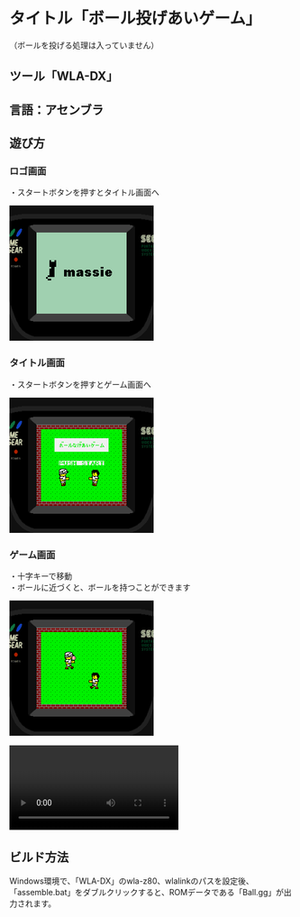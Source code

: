 # タイトル「ボール投げあいゲーム」

（ボールを投げる処理は入っていません）

## ツール「WLA-DX」

## 言語：アセンブラ

## 遊び方

### ロゴ画面

・スタートボタンを押すとタイトル画面へ

![](https://github.com/massie0414/GG_Ball/blob/master/Screenshots/Ball000.bmp)    

### タイトル画面

・スタートボタンを押すとゲーム画面へ

![](https://github.com/massie0414/GG_Ball/blob/master/Screenshots/Ball001.bmp)    

### ゲーム画面

・十字キーで移動  
・ボールに近づくと、ボールを持つことができます

![](https://github.com/massie0414/GG_Ball/blob/master/Screenshots/Ball002.bmp)    

![](https://github.com/massie0414/GG_Ball/blob/master/Screenshots/Ball003.mp4)    

## ビルド方法

Windows環境で、「WLA-DX」のwla-z80、wlalinkのパスを設定後、「assemble.bat」をダブルクリックすると、ROMデータである「Ball.gg」が出力されます。
